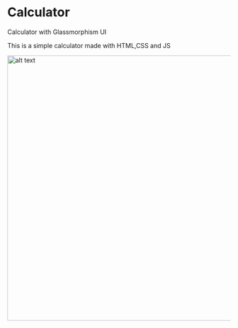 # Calculator
Calculator with Glassmorphism UI

This is a simple calculator made with HTML,CSS and JS

<img src = "https://i.imgur.com/mrNLwgX.png" alt = "alt text" width = "600"/>
